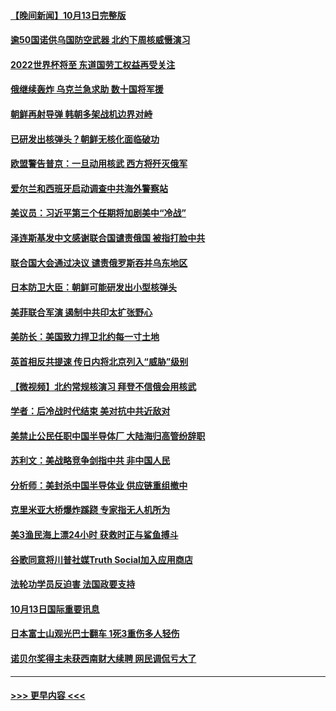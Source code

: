 #### [【晚间新闻】10月13日完整版](../pages/prog202/a103551025.md?t=10141350) 
#### [逾50国诺供乌国防空武器 北约下周核威慑演习](../pages/prog202/a103551071.md?t=10141350) 
#### [2022世界杯将至 东道国劳工权益再受关注](../pages/prog202/a103550906.md?t=10141350) 
#### [俄继续轰炸 乌克兰急求助 数十国将军援](../pages/prog202/a103550900.md?t=10141350) 
#### [朝鲜再射导弹 韩朝多架战机边界对峙](../pages/prog202/a103550814.md?t=10141350) 
#### [已研发出核弹头？朝鲜无核化面临破功](../pages/prog202/a103550898.md?t=10141350) 
#### [欧盟警告普京：一旦动用核武 西方将歼灭俄军](../pages/prog202/a103550763.md?t=10141350) 
#### [爱尔兰和西班牙启动调查中共海外警察站](../pages/prog202/a103550795.md?t=10141350) 
#### [美议员：习近平第三个任期将加剧美中“冷战”](../pages/prog202/a103550776.md?t=10141350) 
#### [泽连斯基发中文感谢联合国谴责俄国 被指打脸中共](../pages/prog202/a103550756.md?t=10141350) 
#### [联合国大会通过决议 谴责俄罗斯吞并乌东地区](../pages/prog202/a103550680.md?t=10141350) 
#### [日本防卫大臣：朝鲜可能研发出小型核弹头](../pages/prog202/a103550674.md?t=10141350) 
#### [美菲联合军演 遏制中共印太扩张野心](../pages/prog202/a103550684.md?t=10141350) 
#### [美防长：美国致力捍卫北约每一寸土地](../pages/prog202/a103550520.md?t=10141350) 
#### [英首相反共提速 传日内将北京列入“威胁”级别](../pages/prog202/a103550589.md?t=10141350) 
#### [【微视频】北约常规核演习 拜登不信俄会用核武](../pages/prog202/a103550548.md?t=10141350) 
#### [学者：后冷战时代结束 美对抗中共近敌对](../pages/prog202/a103550506.md?t=10141350) 
#### [美禁止公民任职中国半导体厂 大陆海归高管纷辞职](../pages/prog202/a103550505.md?t=10141350) 
#### [苏利文：美战略竞争剑指中共 非中国人民](../pages/prog202/a103550498.md?t=10141350) 
#### [分析师：美封杀中国半导体业 供应链重组撤中](../pages/prog202/a103550482.md?t=10141350) 
#### [克里米亚大桥爆炸蹊跷 专家指无人机所为](../pages/prog202/a103550403.md?t=10141350) 
#### [美3渔民海上漂24小时 获救时正与鲨鱼搏斗](../pages/prog202/a103550399.md?t=10141350) 
#### [谷歌同意将川普社媒Truth Social加入应用商店](../pages/prog202/a103550408.md?t=10141350) 
#### [法轮功学员反迫害 法国政要支持](../pages/prog202/a103549964.md?t=10141350) 
#### [10月13日国际重要讯息](../pages/prog202/a103550363.md?t=10141350) 
#### [日本富士山观光巴士翻车 1死3重伤多人轻伤](../pages/prog202/a103550329.md?t=10141350) 
#### [诺贝尔奖得主未获西南财大续聘 网民调侃亏大了](../pages/prog202/a103550304.md?t=10141350) 

----
#### [ >>> 更早内容 <<< ](../indexes/prog202-earlier.md)
